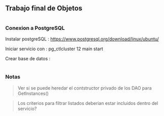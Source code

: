 ## Trabajo final de Objetos

#

### Conexion a PostgreSQL

Instalar postgreSQL : https://www.postgresql.org/download/linux/ubuntu/

Iniciar servicio con :     pg_ctlcluster 12 main start

Crear base de datos :

#
### Notas

> Ver si se puede heredar el contstructor privado de los DAO para GetInstances()

> Los criterios para filtrar listados deberian estar incluidos dentro del servicio?
